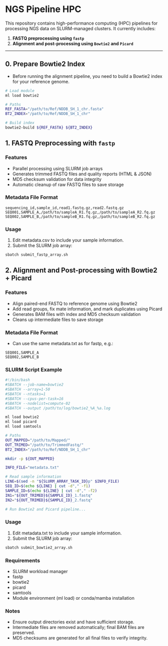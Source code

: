 # NGS Pipeline HPC

This repository contains high-performance computing (HPC) pipelines for processing NGS data on SLURM-managed clusters. It currently includes:

1. **FASTQ preprocessing using `fastp`**
2. **Alignment and post-processing using `Bowtie2` and `Picard`**

---
## 0. Prepare Bowtie2 Index

- Before running the alignment pipeline, you need to build a Bowtie2 index for your reference genome.

```bash
# Load module
ml load bowtie2

# Paths
REF_FASTA="/path/to/Ref/NDDB_SH_1_chr.fasta"
BT2_INDEX="/path/to/Ref/NDDB_SH_1_chr"

# Build index
bowtie2-build ${REF_FASTA} ${BT2_INDEX}
```
## 1. FASTQ Preprocessing with `fastp`

### Features
- Parallel processing using SLURM job arrays
- Generates trimmed FASTQ files and quality reports (HTML & JSON)
- MD5 checksum validation for data integrity
- Automatic cleanup of raw FASTQ files to save storage

### Metadata File Format
```
sequencing_id,sample_id,read1.fastq.gz,read2.fastq.gz
SEQ001,SAMPLE_A,/path/to/sampleA_R1.fq.gz,/path/to/sampleA_R2.fq.gz
SEQ002,SAMPLE_B,/path/to/sampleB_R1.fq.gz,/path/to/sampleB_R2.fq.gz
```

### Usage
1. Edit metadata.csv to include your sample information.
2. Submit the SLURM job array:
```bash
sbatch submit_fastp_array.sh
```

## 2. Alignment and Post-processing with Bowtie2 + Picard

### Features
- Align paired-end FASTQ to reference genome using Bowtie2
- Add read groups, fix mate information, and mark duplicates using Picard
- Generates BAM files with index and MD5 checksum validation
- Cleans up intermediate files to save storage

### Metadata File Format
- Can use the same metadata.txt as for fastp, e.g.:
```
SEQ001,SAMPLE_A
SEQ002,SAMPLE_B
```
### SLURM Script Example

```bash
#!/bin/bash
#SBATCH --job-name=bowtie2
#SBATCH --array=1-50
#SBATCH --ntasks=1
#SBATCH --cpus-per-task=16
#SBATCH --nodelist=compute-02
#SBATCH --output /path/to/log/bowtie2_%A_%a.log

ml load bowtie2
ml load picard
ml load samtools

# Paths
OUT_MAPPED="/path/to/Mapped/"
OUT_TRIMED="/path/to/TrimmedFastq/"
BT2_INDEX="/path/to/Ref/NDDB_SH_1_chr"

mkdir -p ${OUT_MAPPED}

INFO_FILE="metadata.txt"

# Read sample information
LINE=$(sed -n "${SLURM_ARRAY_TASK_ID}p" $INFO_FILE)
SEQ_ID=$(echo ${LINE} | cut -d"," -f1)
SAMPLE_ID=$(echo ${LINE} | cut -d"," -f2)
IN1="${OUT_TRIMED}${SAMPLE_ID}_1.fastq"
IN2="${OUT_TRIMED}${SAMPLE_ID}_2.fastq"

# Run Bowtie2 and Picard pipeline...

```
### Usage
1. Edit metadata.txt to include your sample information.
2. Submit the SLURM job array:
```bash
sbatch submit_bowtie2_array.sh
```

### Requirements
- SLURM workload manager
- fastp
- bowtie2
- picard
- samtools
- Module environment (ml load) or conda/mamba installation

### Notes
- Ensure output directories exist and have sufficient storage.
- Intermediate files are removed automatically; final BAM files are preserved.
- MD5 checksums are generated for all final files to verify integrity.